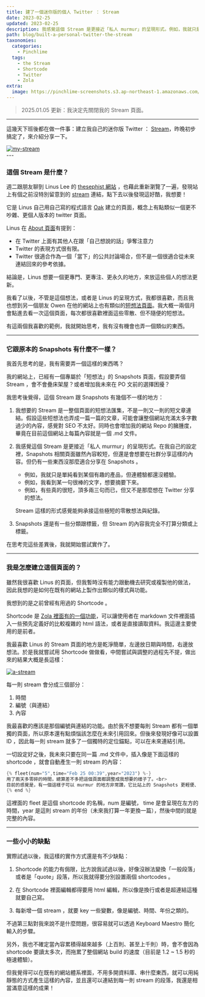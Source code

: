 ```yaml
---
title: 建了一個迷你版的個人 Twitter ： Stream
date: 2023-02-25
updated: 2023-02-25
description: 我感覺這個 Stream 是更接近「私人 murmur」的呈現形式。例如，我就只是單純看到某個有趣的產品，但連體驗都還沒體驗、我看到某一句很棒的文字，想要摘要下來，或者有些真的很短，頂多兩三句而已，但又不是那麼想在 Twitter 分享的想法。
path: blog/built-a-personal-twitter-the-stream
taxonomies:
  categories: 
    - Pinchlime
  tags: 
    - the Stream
    - Shortcode
    - Twitter
    - Zola
extra:
  image: https://pinchlime-screenshots.s3.ap-northeast-1.amazonaws.com/my-stream_cM7m3M.webp
---
```


> 2025.01.05 更新：我決定先關閉我的 Stream 頁面。


---

這幾天下班後都在做一件事：建立我自己的迷你版 Twitter ： [Stream](/stream/2023)，昨晚初步搞定了，來介紹分享一下。

<a href="https://pinchlime-screenshots.s3.ap-northeast-1.amazonaws.com/my-stream_cM7m3M.webp" data-fancybox data-caption="my-stream">
  <img src="https://pinchlime-screenshots.s3.ap-northeast-1.amazonaws.com/my-stream_cM7m3M.webp" loading="lazy" alt="my-stream" align="center" />
</a>
<br>
<!-- more -->
---

### 這個 Stream 是什麼？

週二跟朋友聊到 Linus Lee 的 [thesephist 網站](https://thesephist.com/) ，也藉此重新瀏覽了一遍，發現站上有個之前沒特別留意到的 [stream](https://stream.thesephist.com/) 連結，點下去以後發現這好酷，我想要！

它是 Linus 自己用自己寫的程式語言 [Oak](https://oaklang.org/) 建立的頁面，概念上有點類似一個更不吵雜、更個人版本的 twitter 頁面。

Linus 在 [About 頁面](https://stream.thesephist.com/about/)有提到：

* 在 Twitter 上面有其他人在跟「自己想說的話」爭奪注意力
* Twitter 的表現方式很有限。
* Twitter 很適合作為一個「當下」的公共討論場合，但不是一個很適合從未來連結回來的參考依據。

結論是，Linus 想要一個更專門、更專注、更永久的地方，來放這些個人的想法更新。

我看了以後，不管是這個想法，或者是 Linus 的呈現方式，我都很喜歡，而且我也想到另一個朋友 Owen 在他的網站上也有類似的[短想法頁面](https://www.owenyoung.com/thoughts/)。我大概一兩個月會點進去看一次這個頁面，每次都很喜歡裡面這些零散、但不隨便的短想法。

有這兩個我喜歡的範例，我就開始思考，我有沒有機會也弄一個類似的東西。

---

### 它跟原本的 Snapshots 有什麼不一樣？

我首先思考的是，我有需要弄一個這樣的東西嗎？

我的網站上，已經有一個專屬於「短想法」的 Snapshots 頁面，假設要弄個 Stream ，會不會疊床架屋？或者增加我未來在 PO 文前的選擇困擾？

我思考後覺得，這個 Stream 跟 Snapshots 有幾個不一樣的地方：

1. 我想要的 Stream 是一整個頁面的短想法匯集，不是一則又一則的短文章連結。假設這些短想法也弄成一篇一篇的文章，可能會讓整個網站充滿太多字數過少的內容，感覺對 SEO 不太好。同時也會增加我的網站 Repo 的臃腫度，畢竟在目前這個網站上每篇內容就是一個 .md 文件。

2. 我感覺這個 Stream 是更接近「私人 murmur」的呈現形式。在我自己的設定裡，Snapshots 相關頁面雖然內容較短，但還是會想要在社群分享這樣的內容。但仍有一些東西沒那麼適合分享在 Snapshots 。
   - 例如，我就只是單純看到某個有趣的產品，但連體驗都還沒體驗。
   - 例如，我看到某一句很棒的文字，想要摘要下來。
   - 例如，有些真的很短，頂多兩三句而已，但又不是那麼想在 Twitter 分享的想法。

    Stream 這樣的形式感覺能夠承接這些極短的零散想法與紀錄。

3. Snapshots 還是有一些分類跟標籤，但 Stream 的內容我完全不打算分類或上標籤。



在思考完這些差異後，我就開始嘗試實作了。

---

### 我是怎麼建立這個頁面的？



雖然我很喜歡 Linus 的頁面，但我暫時沒有能力跟動機去研究或複製他的做法，因此我想的是如何在既有的網站上製作出類似的樣式與功能。

我想到的是之前曾經有用過的 Shortcode 。



Shortcode 是 [Zola 裡面有的一個功能](https://www.getzola.org/documentation/content/shortcodes/)，可以讓使用者在 markdown 文件裡面插入一些預先定義好的比較複雜的 html 語法，或者是直接讀取資料。我這邊主要使用的是前者。



我最喜歡 Linus 的 Stream 頁面的地方是乾淨簡單，左邊放日期與時間，右邊放想法。於是我就嘗試用 Shortcode 做做看，中間嘗試與調整的過程先不提，做出來的結果大概是長這樣：

<a href="https://pinchlime-screenshots.s3.ap-northeast-1.amazonaws.com/a-stream_NtjujP.webp" data-fancybox data-caption="a-stream">
  <img src="https://pinchlime-screenshots.s3.ap-northeast-1.amazonaws.com/a-stream_NtjujP.webp" loading="lazy" alt="a-stream" align="center" />
</a>

每一則 stream 會分成三個部分：

1. 時間
2. 編號（與連結）
3. 內容

我最喜歡的應該是那個編號與連結的功能。由於我不想要每則 Stream 都有一個單獨的頁面，所以原本還有點煩惱該怎麼在未來引用回來。但後來發現好像可以設置 ID ，因此每一則 stream 就多了一個獨特的定位錨點，可以在未來連結引用。

一切設定好之後，我未來只要在同一篇 .md 文件中，插入像是下面這樣的 shortcode ，就會自動產生一則 stream 的內容：

```rust
{% fleet(num="5",time="Feb 25 00:39",year="2023") %-}
用了兩天多零碎的時間，總算差不多把這個頁面都調整成我想要的樣子了。<br>
目前的感覺是，有一個這樣子可以 murmur 的地方非常讚，它比站上的 Snapshots 更輕便、更私密一些，也因此更能構承載一些零散、破碎的內容，無論是單純放一個連結，或者是丟一段 quote 之類的，都很適合。<br>有一個能夠自由增添內容的網站真的好棒！
{% end %}
```


這裡面的 fleet 是這個 shortcode 的名稱，num 是編號， time 是會呈現在左方的時間，year 是這則 stream 的年份（未來我打算一年更換一篇），然後中間的就是完整的內容。

---

### 一些小小的缺點

實際試過以後，我這樣的實作方式還是有不少缺點：

1. Shortcode 的能力有侷限，比方說我試過以後，好像沒辦法變換「一般段落」或者是「quote」段落，所以我就得要分別設置兩個 shortcodes 。

2. 在 Shortcode 裡面編輯都得要用 html 編輯，所以像是換行或者是超連結這種就要自己寫。

3. 每新增一個 stream ，就要 key 一些變數，像是編號、時間、年份之類的。



不過第三點對我來說不是什麼問題，很容易就可以透過 Keyboard Maestro 簡化輸入的步驟。



另外，我也不確定當內容累積得越來越多（上百則、甚至上千則）時，會不會因為 shortcode 要讀太多次，而拖累了整個網站 build 的速度（目前是 1.2 \~ 1.5 秒的極速體驗）。



但我覺得可以在既有的網站體系裡面，不用多開資料庫、串什麼東西，就可以用純靜態的方式產生這樣的內容，並且還可以連結到每一則 stream 的段落，我還是相當滿意這樣的成果！